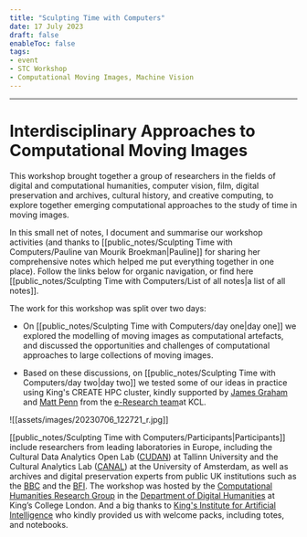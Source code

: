 ```yaml
---
title: "Sculpting Time with Computers"
date: 17 July 2023
draft: false
enableToc: false
tags:
- event
- STC Workshop
- Computational Moving Images, Machine Vision
---
```

---

# Interdisciplinary Approaches to Computational Moving Images

This workshop brought together a group of researchers in the fields of digital and computational humanities, computer vision, film, digital preservation and archives, cultural history, and creative computing, to explore together emerging computational approaches to the study of time in moving images.

In this small net of notes, I document and summarise our workshop activities (and thanks to [[public_notes/Sculpting Time with Computers/Pauline van Mourik Broekman|Pauline]] for sharing her comprehensive notes which helped me put everything together in one place). Follow the links below for organic navigation, or find here [[public_notes/Sculpting Time with Computers/List of all notes|a list of all notes]]. 

The work for this workshop was split over two days:

-  On [[public_notes/Sculpting Time with Computers/day one|day one]] we explored the modelling of moving images as computational artefacts, and discussed the opportunities and challenges of computational approaches to large collections of moving images. 

- Based on these discussions, on [[public_notes/Sculpting Time with Computers/day two|day two]] we tested some of our ideas in practice using King's CREATE HPC cluster, kindly supported by [James Graham](https://www.kcl.ac.uk/people/james-graham) and [Matt Penn](https://www.kcl.ac.uk/people/matt-penn) from the [e-Research team](https://www.kcl.ac.uk/research/facilities/e-research)at KCL.


![[assets/images/20230706_122721_r.jpg]]

[[public_notes/Sculpting Time with Computers/Participants|Participants]] include researchers from leading laboratories in Europe, including the Cultural Data Analytics Open Lab ([CUDAN](https://cudan.tlu.ee/)) at Tallinn University and the Cultural Analytics Lab ([CANAL](http://canal-lab.uva.nl/)) at the University of Amsterdam, as well as archives and digital preservation experts from public UK institutions such as the [BBC](https://www.bbc.co.uk/archive/) and the [BFI](https://www2.bfi.org.uk/explore-film-tv/bfi-national-archive/about-bfi-national-archive/archive-teams/data-team). The workshop was hosted by the [Computational Humanities Research Group](https://www.kcl.ac.uk/research/computational-humanities-research-group) in the [Department of Digital Humanities](https://www.kcl.ac.uk/ddh) at King’s College London. And a big thanks to [King's Institute for Artificial Intelligence](https://www.kcl.ac.uk/ai) who kindly provided us with welcome packs, including totes, and notebooks.



